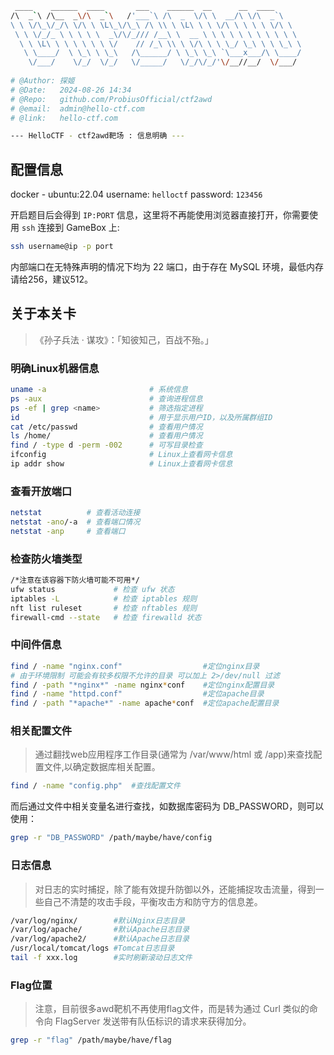 ```bash
 ____    ______  ____       ___    ______  __      __  ____      
/\  _`\ /\__  _\/\  _`\   /'___`\ /\  _  \/\ \  __/\ \/\  _`\    
\ \ \/\_\/_/\ \/\ \ \L\_\/\_\ /\ \\ \ \L\ \ \ \/\ \ \ \ \ \/\ \  
 \ \ \/_/_ \ \ \ \ \  _\/\/_/// /__\ \  __ \ \ \ \ \ \ \ \ \ \ \ 
  \ \ \L\ \ \ \ \ \ \ \/    // /_\ \\ \ \/\ \ \ \_/ \_\ \ \ \_\ \
   \ \____/  \ \_\ \ \_\   /\______/ \ \_\ \_\ `\___x___/\ \____/
    \/___/    \/_/  \/_/   \/_____/   \/_/\/_/'\/__//__/  \/___/ 
                                                                                                                                
# @Author: 探姬
# @Date:   2024-08-26 14:34
# @Repo:   github.com/ProbiusOfficial/ctf2awd
# @email:  admin@hello-ctf.com
# @link:   hello-ctf.com

--- HelloCTF - ctf2awd靶场 : 信息明确 --- 

```

## 配置信息
docker - ubuntu:22.04
username: `helloctf`
password: `123456`

开启题目后会得到 `IP:PORT` 信息，这里将不再能使用浏览器直接打开，你需要使用 `ssh` 连接到 GameBox 上:

```bash
ssh username@ip -p port
```

内部端口在无特殊声明的情况下均为 22 端口，由于存在 MySQL 环境，最低内存请给256，建议512。

## 关于本关卡

> 《孙子兵法 · 谋攻》：「知彼知己，百战不殆。」


### 明确Linux机器信息
```bash
uname -a                       # 系统信息
ps -aux                        # 查询进程信息
ps -ef | grep <name>           # 筛选指定进程
id                             # 用于显示用户ID，以及所属群组ID
cat /etc/passwd                # 查看用户情况
ls /home/                      # 查看用户情况
find / -type d -perm -002      # 可写目录检查
ifconfig                       # Linux上查看网卡信息
ip addr show                   # Linux上查看网卡信息
```

### 查看开放端口
```bash
netstat          # 查看活动连接
netstat -ano/-a  # 查看端口情况
netstat -anp     # 查看端口
```

### 检查防火墙类型
```bash
/*注意在该容器下防火墙可能不可用*/
ufw status             # 检查 ufw 状态
iptables -L            # 检查 iptables 规则
nft list ruleset       # 检查 nftables 规则
firewall-cmd --state   # 检查 firewalld 状态
```

### 中间件信息
```bash
find / -name "nginx.conf"                  #定位nginx目录 
# 由于环境限制 可能会有较多权限不允许的目录 可以加上 2>/dev/null 过滤
find / -path "*nginx*" -name nginx*conf    #定位nginx配置目录
find / -name "httpd.conf"                  #定位apache目录
find / -path "*apache*" -name apache*conf  #定位apache配置目录
```

### 相关配置文件
> 通过翻找web应用程序工作目录(通常为 /var/www/html 或 /app)来查找配置文件,以确定数据库相关配置。

```bash
find / -name "config.php"  #查找配置文件
```
而后通过文件中相关变量名进行查找，如数据库密码为 DB_PASSWORD，则可以使用：
```bash
grep -r "DB_PASSWORD" /path/maybe/have/config
```

### 日志信息

> 对日志的实时捕捉，除了能有效提升防御以外，还能捕捉攻击流量，得到一些自己不清楚的攻击手段，平衡攻击方和防守方的信息差。

```bash
/var/log/nginx/        #默认Nginx日志目录
/var/log/apache/       #默认Apache日志目录
/var/log/apache2/      #默认Apache日志目录
/usr/local/tomcat/logs #Tomcat日志目录
tail -f xxx.log        #实时刷新滚动日志文件
```
### Flag位置

> 注意，目前很多awd靶机不再使用flag文件，而是转为通过 Curl 类似的命令向 FlagServer 发送带有队伍标识的请求来获得加分。

```bash
grep -r "flag" /path/maybe/have/flag
```